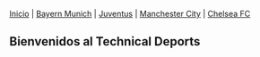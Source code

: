 [Inicio](./index_.md) | [Bayern Munich](./Bayern.md) | [Juventus](./Juventus.md) | [Manchester City](./ManchesterCity.md) | [Chelsea FC](./Chelsea.md)
## Bienvenidos al Technical Deports 


